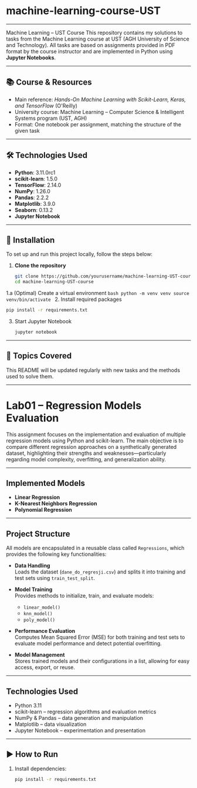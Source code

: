 # machine-learning-course-UST
---

Machine Learning – UST Course  This repository contains my solutions to tasks from the Machine Learning course at UST (AGH University of Science and Technology). All tasks are based on assignments provided in PDF format by the course instructor and are implemented in Python using **Jupyter Notebooks**.

---

## 📚 Course & Resources

- Main reference: *Hands-On Machine Learning with Scikit-Learn, Keras, and TensorFlow* (O'Reilly)
- University course: Machine Learning – Computer Science & Intelligent Systems program (UST, AGH)
- Format: One notebook per assignment, matching the structure of the given task

---
## 🛠️ Technologies Used

- **Python**: 3.11.0rc1  
- **scikit-learn**: 1.5.0  
- **TensorFlow**: 2.14.0  
- **NumPy**: 1.26.0  
- **Pandas**: 2.2.2  
- **Matplotlib**: 3.9.0  
- **Seaborn**: 0.13.2  
- **Jupyter Notebook**

---
## 🧪 Installation

To set up and run this project locally, follow the steps below:

1. **Clone the repository**
   ```bash
   git clone https://github.com/yourusername/machine-learning-UST-course.git
   cd machine-learning-UST-course
   ```
 1.a (Optimal) Create a virtual environment
    ```bash
     python -m venv venv
     source venv/bin/activate
      ```
2. Install required packages
   ```bash
   pip install -r requirements.txt
   ```
3. Start Jupyter Notebook
   ```bash
   jupyter notebook
   ```

--- 
## 📌 Topics Covered
This README will be updated regularly with new tasks and the methods used to solve them.

---
# Lab01 – Regression Models Evaluation

This assignment focuses on the implementation and evaluation of multiple regression models using Python and scikit-learn. The main objective is to compare different regression approaches on a synthetically generated dataset, highlighting their strengths and weaknesses—particularly regarding model complexity, overfitting, and generalization ability.

---

## Implemented Models

- **Linear Regression**  
- **K-Nearest Neighbors Regression**  
- **Polynomial Regression**

---

## Project Structure

All models are encapsulated in a reusable class called `Regressions`, which provides the following key functionalities:

- **Data Handling**  
  Loads the dataset (`dane_do_regresji.csv`) and splits it into training and test sets using `train_test_split`.

- **Model Training**  
  Provides methods to initialize, train, and evaluate models:
  - `linear_model()`
  - `knn_model()`
  - `poly_model()`

- **Performance Evaluation**  
  Computes Mean Squared Error (MSE) for both training and test sets to evaluate model performance and detect potential overfitting.

- **Model Management**  
  Stores trained models and their configurations in a list, allowing for easy access, export, or reuse.

---

##  Technologies Used

- Python 3.11  
- scikit-learn – regression algorithms and evaluation metrics  
- NumPy & Pandas – data generation and manipulation  
- Matplotlib – data visualization  
- Jupyter Notebook – experimentation and presentation  

---

## ▶ How to Run

1. Install dependencies:
   ```bash
   pip install -r requirements.txt